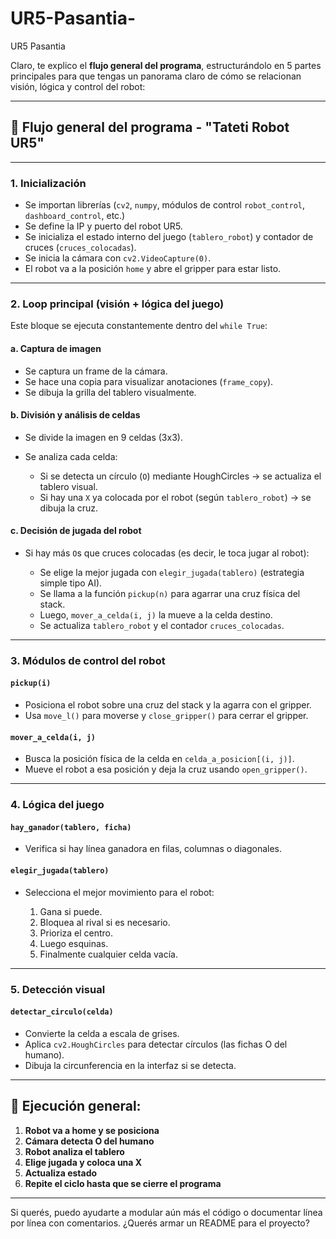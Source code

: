 # UR5-Pasantia-
UR5 Pasantia 


Claro, te explico el **flujo general del programa**, estructurándolo en 5 partes principales para que tengas un panorama claro de cómo se relacionan visión, lógica y control del robot:

---

## 🧠 **Flujo general del programa - "Tateti Robot UR5"**

---

### 1. **Inicialización**

* Se importan librerías (`cv2`, `numpy`, módulos de control `robot_control`, `dashboard_control`, etc.)
* Se define la IP y puerto del robot UR5.
* Se inicializa el estado interno del juego (`tablero_robot`) y contador de cruces (`cruces_colocadas`).
* Se inicia la cámara con `cv2.VideoCapture(0)`.
* El robot va a la posición `home` y abre el gripper para estar listo.

---

### 2. **Loop principal (visión + lógica del juego)**

Este bloque se ejecuta constantemente dentro del `while True`:

#### a. **Captura de imagen**

* Se captura un frame de la cámara.
* Se hace una copia para visualizar anotaciones (`frame_copy`).
* Se dibuja la grilla del tablero visualmente.

#### b. **División y análisis de celdas**

* Se divide la imagen en 9 celdas (3x3).
* Se analiza cada celda:

  * Si se detecta un círculo (`O`) mediante HoughCircles → se actualiza el tablero visual.
  * Si hay una `X` ya colocada por el robot (según `tablero_robot`) → se dibuja la cruz.

#### c. **Decisión de jugada del robot**

* Si hay más `O`s que cruces colocadas (es decir, le toca jugar al robot):

  * Se elige la mejor jugada con `elegir_jugada(tablero)` (estrategia simple tipo AI).
  * Se llama a la función `pickup(n)` para agarrar una cruz física del stack.
  * Luego, `mover_a_celda(i, j)` la mueve a la celda destino.
  * Se actualiza `tablero_robot` y el contador `cruces_colocadas`.

---

### 3. **Módulos de control del robot**

#### `pickup(i)`

* Posiciona el robot sobre una cruz del stack y la agarra con el gripper.
* Usa `move_l()` para moverse y `close_gripper()` para cerrar el gripper.

#### `mover_a_celda(i, j)`

* Busca la posición física de la celda en `celda_a_posicion[(i, j)]`.
* Mueve el robot a esa posición y deja la cruz usando `open_gripper()`.

---

### 4. **Lógica del juego**

#### `hay_ganador(tablero, ficha)`

* Verifica si hay línea ganadora en filas, columnas o diagonales.

#### `elegir_jugada(tablero)`

* Selecciona el mejor movimiento para el robot:

  1. Gana si puede.
  2. Bloquea al rival si es necesario.
  3. Prioriza el centro.
  4. Luego esquinas.
  5. Finalmente cualquier celda vacía.

---

### 5. **Detección visual**

#### `detectar_circulo(celda)`

* Convierte la celda a escala de grises.
* Aplica `cv2.HoughCircles` para detectar círculos (las fichas O del humano).
* Dibuja la circunferencia en la interfaz si se detecta.

---

## 📌 Ejecución general:

1. **Robot va a home y se posiciona**
2. **Cámara detecta O del humano**
3. **Robot analiza el tablero**
4. **Elige jugada y coloca una X**
5. **Actualiza estado**
6. **Repite el ciclo hasta que se cierre el programa**

---

Si querés, puedo ayudarte a modular aún más el código o documentar línea por línea con comentarios. ¿Querés armar un README para el proyecto?
